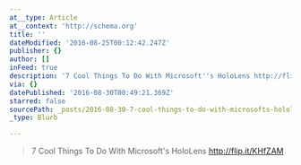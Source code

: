```yaml
---
at__type: Article
at__context: 'http://schema.org'
title: ''
dateModified: '2016-08-25T00:12:42.247Z'
publisher: {}
author: []
inFeed: true
description: '7 Cool Things To Do With Microsoft''s HoloLens http://flip.it/KHfZAM'
via: {}
datePublished: '2016-08-30T00:49:21.369Z'
starred: false
sourcePath: _posts/2016-08-30-7-cool-things-to-do-with-microsofts-hololens-httpflipit.md
_type: Blurb

---
```

> 7 Cool Things To Do With Microsoft's HoloLens http://flip.it/KHfZAM